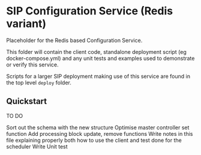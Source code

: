 # SIP Configuration Service (Redis variant)

Placeholder for the Redis based Configuration Service.

This folder will contain the client code, standalone deployment script 
(eg docker-compose.yml) and any unit tests and examples used to demonstrate 
or verify this service.

Scripts for a larger SIP deployment making use of this service are found in 
the top level `deploy` folder. 

## Quickstart



TO DO

Sort out the schema with the new structure
Optimise master controller set function
Add processing block update, remove functions
Write notes in this file explaining properly both how to use the client and test done for the scheduler
Write Unit test
